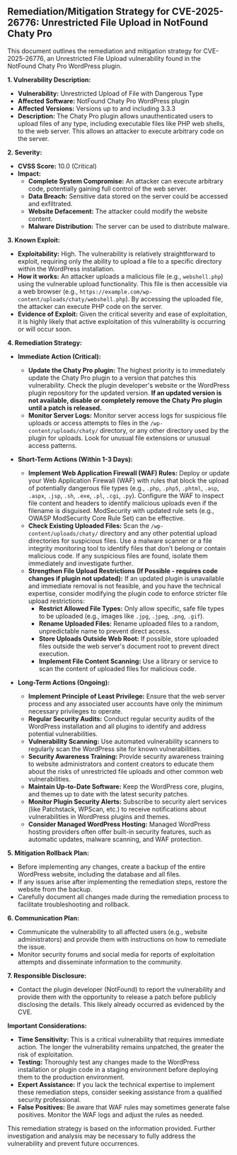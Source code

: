 ## Remediation/Mitigation Strategy for CVE-2025-26776: Unrestricted File Upload in NotFound Chaty Pro

This document outlines the remediation and mitigation strategy for CVE-2025-26776, an Unrestricted File Upload vulnerability found in the NotFound Chaty Pro WordPress plugin.

**1. Vulnerability Description:**

*   **Vulnerability:** Unrestricted Upload of File with Dangerous Type
*   **Affected Software:** NotFound Chaty Pro WordPress plugin
*   **Affected Versions:** Versions up to and including 3.3.3
*   **Description:** The Chaty Pro plugin allows unauthenticated users to upload files of any type, including executable files like PHP web shells, to the web server.  This allows an attacker to execute arbitrary code on the server.

**2. Severity:**

*   **CVSS Score:** 10.0 (Critical)
*   **Impact:**
    *   **Complete System Compromise:**  An attacker can execute arbitrary code, potentially gaining full control of the web server.
    *   **Data Breach:** Sensitive data stored on the server could be accessed and exfiltrated.
    *   **Website Defacement:**  The attacker could modify the website content.
    *   **Malware Distribution:** The server can be used to distribute malware.

**3. Known Exploit:**

*   **Exploitability:** High.  The vulnerability is relatively straightforward to exploit, requiring only the ability to upload a file to a specific directory within the WordPress installation.
*   **How it works:** An attacker uploads a malicious file (e.g., `webshell.php`) using the vulnerable upload functionality. This file is then accessible via a web browser (e.g., `https://example.com/wp-content/uploads/chaty/webshell.php`).  By accessing the uploaded file, the attacker can execute PHP code on the server.
*   **Evidence of Exploit:** Given the critical severity and ease of exploitation, it is highly likely that active exploitation of this vulnerability is occurring or will occur soon.

**4. Remediation Strategy:**

*   **Immediate Action (Critical):**
    *   **Update the Chaty Pro plugin:**  The highest priority is to immediately update the Chaty Pro plugin to a version that patches this vulnerability. Check the plugin developer's website or the WordPress plugin repository for the updated version.  **If an updated version is not available, disable or completely remove the Chaty Pro plugin until a patch is released.**
    *   **Monitor Server Logs:** Monitor server access logs for suspicious file uploads or access attempts to files in the `/wp-content/uploads/chaty/` directory, or any other directory used by the plugin for uploads. Look for unusual file extensions or unusual access patterns.

*   **Short-Term Actions (Within 1-3 Days):**
    *   **Implement Web Application Firewall (WAF) Rules:**  Deploy or update your Web Application Firewall (WAF) with rules that block the upload of potentially dangerous file types (e.g., `.php`, `.php5`, `.phtml`, `.asp`, `.aspx`, `.jsp`, `.sh`, `.exe`, `.pl`, `.cgi`, `.py`).  Configure the WAF to inspect file content and headers to identify malicious uploads even if the filename is disguised.  ModSecurity with updated rule sets (e.g., OWASP ModSecurity Core Rule Set) can be effective.
    *   **Check Existing Uploaded Files:** Scan the `/wp-content/uploads/chaty/` directory and any other potential upload directories for suspicious files.  Use a malware scanner or a file integrity monitoring tool to identify files that don't belong or contain malicious code. If any suspicious files are found, isolate them immediately and investigate further.
    *   **Strengthen File Upload Restrictions (If Possible - requires code changes if plugin not updated):**  If an updated plugin is unavailable and immediate removal is not feasible, and you have the technical expertise, consider modifying the plugin code to enforce stricter file upload restrictions:
        *   **Restrict Allowed File Types:** Only allow specific, safe file types to be uploaded (e.g., images like `.jpg`, `.jpeg`, `.png`, `.gif`).
        *   **Rename Uploaded Files:**  Rename uploaded files to a random, unpredictable name to prevent direct access.
        *   **Store Uploads Outside Web Root:**  If possible, store uploaded files outside the web server's document root to prevent direct execution.
        *   **Implement File Content Scanning:** Use a library or service to scan the content of uploaded files for malicious code.

*   **Long-Term Actions (Ongoing):**
    *   **Implement Principle of Least Privilege:**  Ensure that the web server process and any associated user accounts have only the minimum necessary privileges to operate.
    *   **Regular Security Audits:** Conduct regular security audits of the WordPress installation and all plugins to identify and address potential vulnerabilities.
    *   **Vulnerability Scanning:** Use automated vulnerability scanners to regularly scan the WordPress site for known vulnerabilities.
    *   **Security Awareness Training:**  Provide security awareness training to website administrators and content creators to educate them about the risks of unrestricted file uploads and other common web vulnerabilities.
    *   **Maintain Up-to-Date Software:** Keep the WordPress core, plugins, and themes up to date with the latest security patches.
    *   **Monitor Plugin Security Alerts:** Subscribe to security alert services (like Patchstack, WPScan, etc.) to receive notifications about vulnerabilities in WordPress plugins and themes.
    *   **Consider Managed WordPress Hosting:** Managed WordPress hosting providers often offer built-in security features, such as automatic updates, malware scanning, and WAF protection.

**5. Mitigation Rollback Plan:**

*   Before implementing any changes, create a backup of the entire WordPress website, including the database and all files.
*   If any issues arise after implementing the remediation steps, restore the website from the backup.
*   Carefully document all changes made during the remediation process to facilitate troubleshooting and rollback.

**6. Communication Plan:**

*   Communicate the vulnerability to all affected users (e.g., website administrators) and provide them with instructions on how to remediate the issue.
*   Monitor security forums and social media for reports of exploitation attempts and disseminate information to the community.

**7. Responsible Disclosure:**

*   Contact the plugin developer (NotFound) to report the vulnerability and provide them with the opportunity to release a patch before publicly disclosing the details.  This likely already occurred as evidenced by the CVE.

**Important Considerations:**

*   **Time Sensitivity:** This is a critical vulnerability that requires immediate action.  The longer the vulnerability remains unpatched, the greater the risk of exploitation.
*   **Testing:**  Thoroughly test any changes made to the WordPress installation or plugin code in a staging environment before deploying them to the production environment.
*   **Expert Assistance:**  If you lack the technical expertise to implement these remediation steps, consider seeking assistance from a qualified security professional.
*   **False Positives:**  Be aware that WAF rules may sometimes generate false positives.  Monitor the WAF logs and adjust the rules as needed.

This remediation strategy is based on the information provided. Further investigation and analysis may be necessary to fully address the vulnerability and prevent future occurrences.
